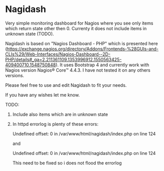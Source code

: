 # Nagidash

Very simple monitoring dashboard for Nagios where you see only items which return state other then 0. Currenty it does not include items in unknown state (TODO). 

Nagidash is based on "Nagios Dashboard - PHP" which is presented here (https://exchange.nagios.org/directory/Addons/Frontends-%28GUIs-and-CLIs%29/Web-Interfaces/Nagios-Dashboard--2D-PHP/details#_ga=2.211361109.1353996912.1550563425-409400710.1548750848). It uses 
Bootstrap 4 and currently work with Nagios version Nagios® Core™ 4.4.3. I have not tested it on any others versions.

Please feel free to use and edit Nagidash to fit your needs.

If you have any wishes let me know.



TODO:

1. Include also items which are in unknown state

2. In httpd errorlog is plenty of these errors: 

    Undefined offset: 0 in /var/www/html/nagidash/index.php on line 124
    
    and

    Undefined offset: 0 in /var/www/html/nagidash/index.php on line 124

    This need to be fixed so i does not flood the errorlog